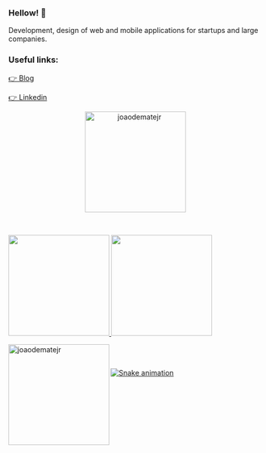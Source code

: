 ### Hellow! 👋

Development, design of web and mobile applications for startups and large companies. 

### Useful links: 
[👉 Blog](https://joaodematejr.github.io)

[ 👉 Linkedin](https://www.linkedin.com/in/joaodemate/)

<div>
    <a href="https://github.com/joaodematejr">
    <p align="center">
        <img height="200em" src="https://github-readme-streak-stats.herokuapp.com/?user=joaodematejr&theme=black-ice&hide_border=true&stroke=0000&background=0D1117&ring=e05397&fire=e05397&currStreakLabel=e05397" alt="joaodematejr" align="center"/>
    </p>
  </div>
 
 <br/>

<div>
    <a href="https://github.com/joaodematejr">
    <p align="left">
        <img height="200em" src="https://github-readme-stats.vercel.app/api?username=joaodematejr&show_icons=true&theme=dracula&include_all_commits=true&count_private=true"/>
        <img height="200em" src="https://github-readme-stats.vercel.app/api/top-langs/?username=joaodematejr&layout=compact&langs_count=7&theme=dracula"/>
    </p>
  </div>
 
 
<div>
    <a href="https://github.com/joaodematejr">
    <p align="left">
    <img height="200em" src="https://github-profile-summary-cards.vercel.app/api/cards/profile-details?username=joaodematejr&theme=github_dark" alt="joaodematejr" align="left"/>
    </p>
  </div>
 
 <br/>
 

 
 <!-- <p align="left">
  <img height="180em" src="https://github-readme-streak-stats.herokuapp.com/?user=joaodematejr" />
  <img height="180em" src="https://user-images.githubusercontent.com/22433243/121538215-faa36d80-c9da-11eb-9dce-0def2d07ff62.gif" />
</p> -->

 <br/>

![Snake animation](https://github.com/joaodematejr/joaodematejr/blob/output/github-contribution-grid-snake.svg) 
